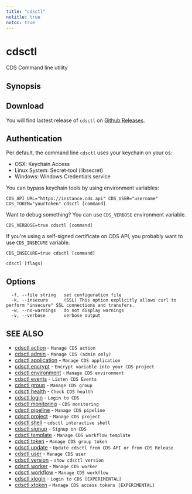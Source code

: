 ```yaml
---
title: "cdsctl"
notitle: true
notoc: true
---
```

# cdsctl

CDS Command line utility

## Synopsis



## Download

You will find lastest release of `cdsctl` on [Github Releases](https://github.com/ovh/cds/releases/latest).


## Authentication

Per default, the command line `cdsctl` uses your keychain on your os:

* OSX: Keychain Access
* Linux System: Secret-tool (libsecret)
* Windows: Windows Credentials service

You can bypass keychain tools by using environment variables:

	CDS_API_URL="https://instance.cds.api" CDS_USER="username" CDS_TOKEN="yourtoken" cdsctl [command]


Want to debug something? You can use `CDS_VERBOSE` environment variable.

	CDS_VERBOSE=true cdsctl [command]


If you're using a self-signed certificate on CDS API, you probably want to use `CDS_INSECURE` variable.

	CDS_INSECURE=true cdsctl [command]



```
cdsctl [flags]
```

## Options

```
  -f, --file string   set configuration file
  -k, --insecure      (SSL) This option explicitly allows curl to perform "insecure" SSL connections and transfers.
  -w, --no-warnings   do not display warnings
  -v, --verbose       verbose output
```

## SEE ALSO

* [cdsctl action](/docs/components/cdsctl/action/)	 - `Manage CDS action`
* [cdsctl admin](/docs/components/cdsctl/admin/)	 - `Manage CDS (admin only)`
* [cdsctl application](/docs/components/cdsctl/application/)	 - `Manage CDS application`
* [cdsctl encrypt](/docs/components/cdsctl/encrypt/)	 - `Encrypt variable into your CDS project`
* [cdsctl environment](/docs/components/cdsctl/environment/)	 - `Manage CDS environment`
* [cdsctl events](/docs/components/cdsctl/events/)	 - `Listen CDS Events`
* [cdsctl group](/docs/components/cdsctl/group/)	 - `Manage CDS group`
* [cdsctl health](/docs/components/cdsctl/health/)	 - `Check CDS health`
* [cdsctl login](/docs/components/cdsctl/login/)	 - `Login to CDS`
* [cdsctl monitoring](/docs/components/cdsctl/monitoring/)	 - `CDS monitoring`
* [cdsctl pipeline](/docs/components/cdsctl/pipeline/)	 - `Manage CDS pipeline`
* [cdsctl project](/docs/components/cdsctl/project/)	 - `Manage CDS project`
* [cdsctl shell](/docs/components/cdsctl/shell/)	 - `cdsctl interactive shell`
* [cdsctl signup](/docs/components/cdsctl/signup/)	 - `Signup on CDS`
* [cdsctl template](/docs/components/cdsctl/template/)	 - `Manage CDS workflow template`
* [cdsctl token](/docs/components/cdsctl/token/)	 - `Manage CDS group token`
* [cdsctl update](/docs/components/cdsctl/update/)	 - `Update cdsctl from CDS API or from CDS Release`
* [cdsctl user](/docs/components/cdsctl/user/)	 - `Manage CDS user`
* [cdsctl version](/docs/components/cdsctl/version/)	 - `show cdsctl version`
* [cdsctl worker](/docs/components/cdsctl/worker/)	 - `Manage CDS worker`
* [cdsctl workflow](/docs/components/cdsctl/workflow/)	 - `Manage CDS workflow`
* [cdsctl xlogin](/docs/components/cdsctl/xlogin/)	 - `Login to CDS [EXPERIMENTAL]`
* [cdsctl xtoken](/docs/components/cdsctl/xtoken/)	 - `Manage CDS access tokens [EXPERIMENTAL]`

